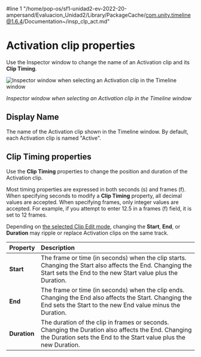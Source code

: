 #line 1 "/home/pop-os/sf1-unidad2-ev-2022-20-ampersand/Evaluacion_Unidad2/Library/PackageCache/com.unity.timeline@1.6.4/Documentation~/insp_clp_act.md"
# Activation clip properties

Use the Inspector window to change the name of an Activation clip and its **Clip Timing**.

![Inspector window when selecting an Activation clip in the Timeline window](images/timeline_inspector_activation_clip.png)

_Inspector window when selecting an Activation clip in the Timeline window_

## Display Name

The name of the Activation clip shown in the Timeline window. By default, each Activation clip is named "Active".

## Clip Timing properties

Use the **Clip Timing** properties to change the position and duration of the Activation clip.

Most timing properties are expressed in both seconds (s) and frames (f). When specifying seconds to modify a **Clip Timing** property, all decimal values are accepted. When specifying frames, only integer values are accepted. For example, if you attempt to enter 12.5 in a frames (f) field, it is set to 12 frames.

Depending on [the selected Clip Edit mode](clp_about.md), changing the **Start**, **End**, or **Duration** may ripple or replace Activation clips on the same track.

|**Property** |**Description** |
|:---|:---|
|**Start**|The frame or time (in seconds) when the clip starts.<br />Changing the Start also affects the End. Changing the Start sets the End to the new Start value plus the Duration.|
|**End**|The frame or time (in seconds) when the clip ends.<br />Changing the End also affects the Start. Changing the End sets the Start to the new End value minus the Duration.|
|**Duration**|The duration of the clip in frames or seconds.<br />Changing the Duration also affects the End. Changing the Duration sets the End to the Start value plus the new Duration.|
